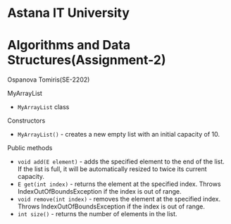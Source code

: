 # Astana IT University
# Algorithms and Data Structures(Assignment-2)
Ospanova Tomiris(SE-2202)


MyArrayList

- `MyArrayList` class

Constructors
- `MyArrayList()` - creates a new empty list with an initial capacity of 10.

Public methods
- `void add(E element)` - adds the specified element to the end of the list. If the list is full, it will be automatically resized to twice its current capacity.
- `E get(int index)` - returns the element at the specified index. Throws IndexOutOfBoundsException if the index is out of range.
- `void remove(int index)` - removes the element at the specified index. Throws IndexOutOfBoundsException if the index is out of range.
- `int size()` - returns the number of elements in the list.
